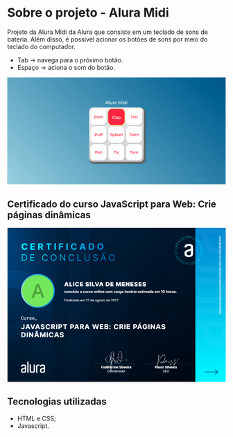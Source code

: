 # Sobre o projeto - Alura Midi
Projeto da Alura Midi da Alura que consiste em um teclado de sons de bateria. Além disso, é possivel acionar os botões de sons por meio do teclado do computador.
- Tab -> navega para o próximo botão.
- Espaço -> aciona o som do botão.

![Certificado](https://github.com/AliceMeneses/assets/blob/main/imagens-interfaces/AluraMidi.png)

## Certificado do curso JavaScript para Web: Crie páginas dinâmicas
![Certificado](https://github.com/AliceMeneses/assets/blob/main/certificados/certificado-javascript-alura.png)
## Tecnologias utilizadas

- HTML e CSS;
- Javascript.

